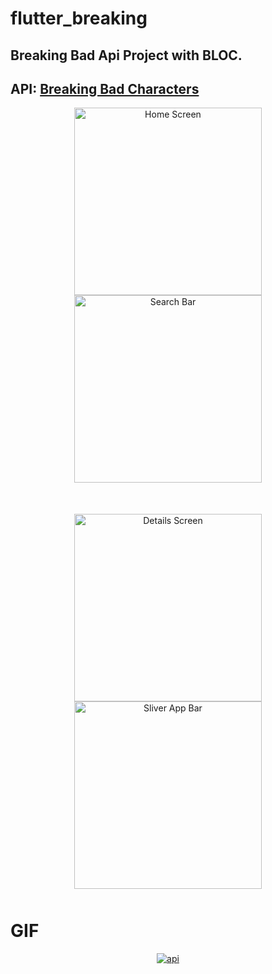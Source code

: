# flutter_breaking

## Breaking Bad Api Project with BLOC.

## API: <a href="https://www.breakingbadapi.com/api/characters">Breaking Bad Characters</a>
<p align="center">
  <img src="https://i.ibb.co/cJ72TvQ/1.png" width="300" title="Home Screen">
  <img src="https://i.ibb.co/q0k9mvD/2.png" width="300" title="Search Bar"> 
</p>

<p align="center" style="margin:50px">
<img src="https://i.ibb.co/SrqbSNB/3.png" width="300" title="Details Screen">
  <img src="https://i.ibb.co/q57xy4K/4.png" width="300" title="Sliver App Bar">
</p>

# GIF
<p align="center">
<a href="https://ibb.co/5YYTT1v"><img src="https://i.ibb.co/5YYTT1v/api.gif" alt="api" border="0" /></a>
</p>
